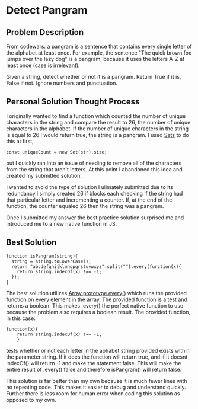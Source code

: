 # Detect Pangram 

## Problem Description

From [codewars](https://www.codewars.com/): a pangram is a sentence that contains every single letter of the alphabet at least once. For example, the sentence "The quick brown fox jumps over the lazy dog" is a pangram, because it uses the letters A-Z at least once (case is irrelevant).

Given a string, detect whether or not it is a pangram. Return True if it is, False if not. Ignore numbers and punctuation.


## Personal Solution Thought Process

I originally wanted to find a function which counted the number of unique characters in the string and compare the result to 26, the number of unique characters in the alphabet. If the number of unique characters in the string is equal to 26 I would return true, the string is a pangram. I used [Sets](https://bobbyhadz.com/blog/javascript-count-unique-characters-in-string#:~:text=To%20count%20the%20unique%20characters,unique%20characters%20in%20the%20string.) to do this at first, 
```
const uniqueCount = new Set(str).size;
```
but I quickly ran into an issue of needing to remove all of the characters from the string that aren't letters. At this point I abandoned this idea and created my submitted solution.

I wanted to avoid the type of solution I ulimately submitted due to its redundancy.I simply created 26 if blocks each checking if the string had that particular letter and incrementing a counter. If, at the end of the function, the counter equaled 26 then the string was a pangram. 

Once I submitted my answer the best practice solution surprised me and introduced me to a new native function in JS. 


## Best Solution

```
function isPangram(string){
  string = string.toLowerCase();
  return "abcdefghijklmnopqrstuvwxyz".split("").every(function(x){
    return string.indexOf(x) !== -1;
  });
}
```

The best solution utilizes [Array.prototype.every()](https://developer.mozilla.org/en-US/docs/Web/JavaScript/Reference/Global_Objects/Array/every) which runs the provided function on every element in the array. The provided function is a test and returns a boolean. This makes .every() the perfect native function to use because the problem also requires a boolean result. The provided function, in this case:
```
function(x){
    return string.indexOf(x) !== -1;
    }
```
tests whether or not each letter in the aphabet string provided exists within the parameter string. If it does the function will return true, and if it doesnt  indexOf() will return -1 and make the statement false. This will make the entire result of .every() false and therefore isPangram() will return false. 

This solution is far better than my own because it is much fewer lines with no repeating code. This makes it easier to debug and understand quickly. Further there is less room for human error when coding this solution as opposed to my own. 